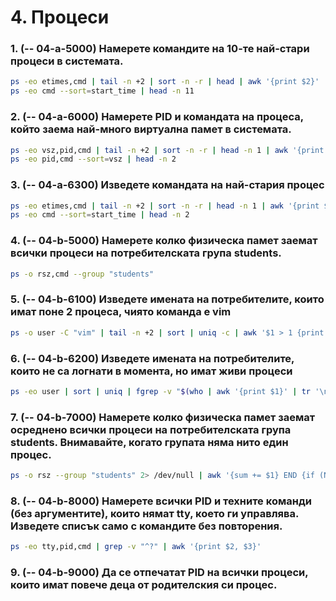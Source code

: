 # 4. Процеси

### 1. (-- 04-a-5000) Намерете командите на 10-те най-стари процеси в системата.
```bash
ps -eo etimes,cmd | tail -n +2 | sort -n -r | head | awk '{print $2}'
ps -eo cmd --sort=start_time | head -n 11
```

### 2. (-- 04-a-6000) Намерете PID и командата на процеса, който заема най-много виртуална памет в системата.
```bash
ps -eo vsz,pid,cmd | tail -n +2 | sort -n -r | head -n 1 | awk '{print $2, $3}'
ps -eo pid,cmd --sort=vsz | head -n 2
```

### 3. (-- 04-a-6300) Изведете командата на най-стария процес
```bash
ps -eo etimes,cmd | tail -n +2 | sort -n -r | head -n 1 | awk '{print $2}'
ps -eo cmd --sort=start_time | head -n 2
```

### 4. (-- 04-b-5000) Намерете колко физическа памет заемат всички процеси на потребителската група students.
```bash
ps -o rsz,cmd --group "students"
```

### 5. (-- 04-b-6100) Изведете имената на потребителите, които имат поне 2 процеса, чиято команда е vim
```bash
ps -o user -C "vim" | tail -n +2 | sort | uniq -c | awk '$1 > 1 {print $2}'
```

### 6. (-- 04-b-6200) Изведете имената на потребителите, които не са логнати в момента, но имат живи процеси
```bash
ps -eo user | sort | uniq | fgrep -v "$(who | awk '{print $1}' | tr '\n' '\|' | sed 's/.$//')"
```

### 7. (-- 04-b-7000) Намерете колко физическа памет заемат осреднено всички процеси на потребителската група students. Внимавайте, когато групата няма нито един процес.
```bash
ps -o rsz --group "students" 2> /dev/null | awk '{sum += $1} END {if (NR > 0) { print sum/NR }}'
```

### 8. (-- 04-b-8000) Намерете всички PID и техните команди (без аргументите), които нямат tty, което ги управлява. Изведете списък само с командите без повторения.
```bash
ps -eo tty,pid,cmd | grep -v "^?" | awk '{print $2, $3}'
```

### 9. (-- 04-b-9000) Да се отпечатат PID на всички процеси, които имат повече деца от родителския си процес.
```bash

```
